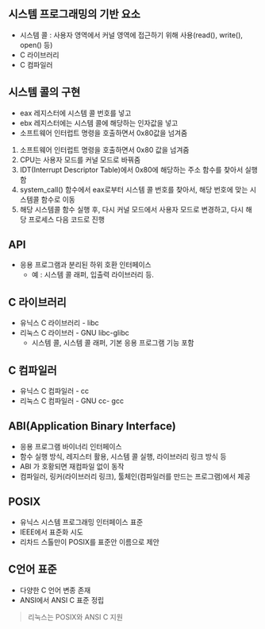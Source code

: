 ## 시스템 프로그래밍의 기반 요소

- 시스템 콜 : 사용자 영역에서 커널 영역에 접근하기 위해 사용(read(), write(), open() 등)
- C 라이브러리
- C 컴파일러

## 시스템 콜의 구현

- eax 레지스터에 시스템 콜 번호를 넣고
- ebx 레지스터에는 시스템 콜에 해당하는 인자값을 넣고
- 소프트웨어 인터럽트 명령을 호출하면서 0x80값을 넘겨줌

1. 소프트웨어 인터럽트 명령을 호출하면서 0x80 값을 넘겨줌
2. CPU는 사용자 모드를 커널 모드로 바꿔줌
3. IDT(Interrupt Descriptor Table)에서 0x80에 해당하는 주소 함수를 찾아서 실행함
4. system_call() 함수에서 eax로부터 시스템 콜 번호를 찾아서, 해당 번호에 맞는 시스템콜 함수로 이동
5. 해당 시스템콜 함수 실행 후, 다시 커널 모드에서 사용자 모드로 변경하고, 다시 해당 프로세스 다음 코드로 진행

## API

- 응용 프로그램과 분리된 하위 호환 인터페이스
  - 예 : 시스템 콜 래퍼, 입출력 라이브러리 등.

## C 라이브러리

- 유닉스 C 라이브러리 - libc
- 리눅스 C 라이브러 - GNU libc-glibc
  - 시스템 콜, 시스템 콜 래퍼, 기본 응용 프로그램 기능 포함

## C 컴파일러

- 유닉스 C 컴파일러 - cc
- 리눅스 C 컴파일러 - GNU cc- gcc

## ABI(Application Binary Interface)

- 응용 프로그램 바이너리 인터페이스
- 함수 실행 방식, 레지스터 활용, 시스템 콜 실행, 라이브러리 링크 방식 등
- ABI 가 호황되면 재컴파일 없이 동작
- 컴파일러, 링커(라이브러리 링크), 툴체인(컴파일러를 만드는 프로그램)에서 제공

## POSIX

- 유닉스 시스템 프로그래밍 인터페이스 표준
- IEEE에서 표준화 시도
- 리차드 스톨만이 POSIX를 표준안 이름으로 제안

## C언어 표준

- 다양한 C 언어 변종 존재
- ANSI에서 ANSI C 표준 정립

> 리눅스는 POSIX와 ANSI C 지원

